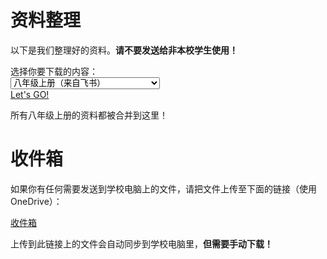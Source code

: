 # 资料整理

以下是我们整理好的资料。**请不要发送给非本校学生使用！**

<form id="form1" class="row">
    <label for="sel1" class="form-label">选择你要下载的内容：</label>
    <div class="col">
        <select onchange="showDescription()" id="sel1" class="form-select" name="sellist1">
            <option>八年级上册（来自飞书）</option>
            <option>八年级上册政治笔记整理（本站）</option>
            <option>八年级下册（来自飞书）</option>
            <option>八年级下册政治笔记整理（本站）</option>
            <option>九年级和录课视频（来自OneDrive）</option>
            <option>八年级App安装包（来自飞书）</option>
        </select>
    </div>
    <a id="download" type="submit" class="btn btn-primary col" href="https://obqsvdaa0p.feishu.cn/drive/folder/BvVwfDSztlmfNXd2RHmcIlCUnKd" target="_blank">Let's GO!</a>
</form>
<div id="download-warning" class="alert alert-warning" role="alert" style="display: none;">
    <strong>请注意：</strong>该内容来自外部网站且不支持深色模式，夜间使用请注意亮度调节。
</div>
<p class="mt-3" id="description">所有八年级上册的资料都被合并到这里！</p>

# 收件箱

如果你有任何需要发送到学校电脑上的文件，请把文件上传至下面的链接（使用OneDrive）：

<div id="inbox-warning" class="alert alert-warning" role="alert" style="display: none;">
    <strong>请注意：</strong>该内容来自外部网站且不支持深色模式，夜间使用请注意亮度调节。
</div>
<div class="d-grid mt-3">
    <a class="btn btn-primary" href="https://xiaocaozz-my.sharepoint.com/:f:/g/personal/class_xiaocaozz_onmicrosoft_com/Ek5-gkMo_zNHnV7Ez8DYr88BtzSUCwuI2Q367uQIRSaQdQ?e=j02Kyz">收件箱</a>
</div>

上传到此链接上的文件会自动同步到学校电脑里，**但需要手动下载！**

<script>
let link = document.getElementById("download");
let form = document.getElementById("form1");
let description = {
    "八年级上册（来自飞书）":"所有八年级上册的资料都被合并到这里！",
    "八年级上册政治笔记整理（本站）":"八年级上册的重要政治笔记，都在这里了！",
    "八年级下册（来自飞书）":"八年级下册的语文课件和综合性学习活动成品；八年级下册的数学课件和《全品作业本》配套PPT及答案；八年级下册的英语课件和报纸听力；八年级下册的政治课件；八年级下册的历史课件和复习资料；八年级下册的地理课件和中招复习资料；八年级下册的生物课件和中招复习资料；八年级下册的物理课件和复习资料等等。",
    "八年级下册政治笔记整理（本站）":"八年级下册的重要政治笔记，都在这里了！",
    "九年级和录课视频（来自OneDrive）":"九年级上册的所有资料，包括录课视频！只要存在大屏幕上，就会自动同步到这里！",
    "八年级App安装包（来自飞书）":"班级电脑上安装了许多App。这些App有可以根据时间切换背景的“WinDynamicDesktop”，切换主题的“AutoDarkMode”，不用电脑时的翻页时钟屏保的“FliqloScr”等等。这些App的安装包都汇总在这里，你可以直接下载安装。如果有能力的话，记得复制文件名去官网下载，支持它们的作者喔！"
    };
let url = {
    "八年级上册（来自飞书）":"https://obqsvdaa0p.feishu.cn/drive/folder/BvVwfDSztlmfNXd2RHmcIlCUnKd",
    "八年级上册政治笔记整理（本站）":"https://xiaocaozz.top/八年级/上册/政治学习资料整理",
    "八年级下册（来自飞书）":"https://obqsvdaa0p.feishu.cn/drive/folder/NzzefaabClIIEAdwv0Ucj9Zen9g",
    "八年级下册政治笔记整理（本站）":"https://xiaocaozz.top/八年级/下册/政治学习资料整理",
    "九年级和录课视频（来自OneDrive）":"https://xiaocaozz-my.sharepoint.com/:f:/g/personal/class_xiaocaozz_onmicrosoft_com/EjacNqgO9QdIg9Mq94XouGoBRTJTVQPO4xr2LknBNKd11g?e=bBPsEl",
    "八年级App安装包（来自飞书）":"https://obqsvdaa0p.feishu.cn/drive/folder/LFNrf4MUnlShwGdGbxpcHJy0nof"
}
function showDescription() {
    document.getElementById("description").innerHTML = description[form.elements[0].value];
    link.href = url[form.elements[0].value];
    if (document.documentElement.classList.contains("dark")) && (form.elements[0].value.includes("来自")) {
        document.getElementById("download-warning").style.display = "block";
    }
}
window.onload = (event) => {
    if (document.documentElement.classList.contains("dark")) {
        document.getElementById("inbox-warning").style.display = "block";
    }
}
window.matchMedia('(prefers-color-scheme: dark)').addEventListener('change', () => {
    if (document.documentElement.classList.contains("dark")) {
        document.getElementById("inbox-warning").style.display = "block";
        if (form.elements[0].value.includes("来自")) {
            document.getElementById("download-warning").style.display = "block";
        }
    } else {
        document.getElementById("inbox-warning").style.display = "none";
        document.getElementById("download-warning").style.display = "none";
    }
})
</script>
